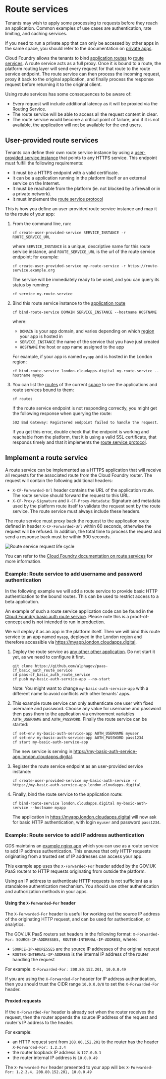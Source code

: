 # Route services

Tenants may wish to apply some processing to requests before they reach an application. Common examples of use cases are authentication, rate limiting, and caching services.

If you need to run a private app that can only be accessed by other apps in the same space, you should refer to the documentation on [private apps](/deploying_apps.html#deploying-private-apps).

Cloud Foundry allows the tenants to bind [application routes](/deploying_apps.html#names-routes-and-domains) to [route services](https://docs.cloudfoundry.org/services/route-services.html). A route service acts as a full proxy. Once it is bound to a route, the platform routing layer will send every request for that route to the route service endpoint. The route service can then process the incoming request, proxy it back to the original application, and finally process the response request before returning it to the original client.

Using route services has some consequences to be aware of:

- Every request will include additional latency as it will be proxied via the Routing Service.
- The route service will be able to access all the request content in clear.
- The route service would become a critical point of failure, and if it is not available, the application will not be available for the end users.

## User-provided route services

Tenants can define their own route service instance by using a [user-provided service instance](https://docs.cloudfoundry.org/devguide/services/user-provided.html) that points to any HTTPS service. This endpoint must fulfill the following requirements:

- It must be a HTTPS endpoint with a valid certificate.
- It can be a application running in the platform itself or an external service on the Internet.
- It must be reachable from the platform (ie. not blocked by a firewall or in a private network).
- It must implement the [route service protocol](/deploying_services/route_services/#implementing-a-route-service)

This is how you define an user-provided route service instance and map it to the route of your app:

1. From the command line, run:

    ```
    cf create-user-provided-service SERVICE_INSTANCE -r ROUTE_SERVICE_URL
    ```

    where `SERVICE_INSTANCE` is a unique, descriptive name for this route service instance, and `ROUTE_SERVICE_URL` is the url of the route service endpoint; for example:

    ```
    cf create-user-provided-service my-route-service -r https://route-service.example.org
    ```

    The service will be immediately ready to be used, and you can query its status by running:

    ```
    cf service my-route-service
    ```


2. Bind this route service instance to the [application route](/deploying_apps.html#names-routes-and-domains)

    ```
    cf bind-route-service DOMAIN SERVICE_INSTANCE --hostname HOSTNAME
    ```

    where:
    - `DOMAIN` is your app domain, and varies depending on which [region](/orgs_spaces_users.html#regions) your app is hosted in
    - `SERVICE_INSTANCE` the name of the service that you have just created
    - `HOSTNAME` the host or app name assigned to the app

    For example, if your app is named `myapp` and is hosted in the London region:

    ```
    cf bind-route-service london.cloudapps.digital my-route-service --hostname myapp
    ```

3. You can list the [routes](/deploying_apps.html#names-routes-and-domains) of the current [space](/orgs_spaces_users.html#spaces) to see the applications and route services bound to them:

    ```
    cf routes
    ```

    If the route service endpoint is not responding correctly, you might get the following response when querying the route:

    ``502 Bad Gateway: Registered endpoint failed to handle the request.``

    If you get this error, double check that the endpoint is working and reachable from the platform, that it is using a valid SSL certificate, that responds timely and that it implements the [route service protocol](/deploying_services/route_services/#implementing-a-route-service).

## Implement a route service

A route service can be implemented as a HTTPS application that will receive all requests for the associated route from the Cloud Foundry router. The request will contain the following additional headers:

- `X-CF-Forwarded-Url` header contains the URL of the application route. The route service should forward the request to this URL.
- `X-CF-Proxy-Signature` and `X-CF-Proxy-Metadata`: Signature and metadata used by the platform route itself to validate the request sent by the route service.
  The route service must always include these headers.

The route service must proxy back the request to the application route defined in header `X-CF-Forwarded-Url` within 60 seconds, otherwise the request will be refused. In addition, the total time to process the request and send a response back must be within 900 seconds.

![Route service request life cycle](/images/route-service.png)

You can refer to the [Cloud Foundry documentation on route services](https://docs.cloudfoundry.org/services/route-services.html) for more information.

### Example: Route service to add username and password authentication

In the following example we will add a route service to provide basic HTTP authentication to the bound routes. This can be used to restrict access to a beta application.

An example of such a route service application code can be found in the [Cloud Foundry basic auth route service](https://github.com/alphagov/paas-cf_basic_auth_route_service).
Please note this is a proof-of-concept and is not intended to run in production.

We will deploy it as an app in the platform itself. Then we will bind this route service to an app named `myapp`, deployed in the London region and therefore accessible via https://myapp.london.cloudapps.digital.

1. Deploy the route service as [any other other application](/deploying_apps.html#deploying-apps).
   Do not start it yet, as we need to configure it first.

    ```
    git clone https://github.com/alphagov/paas-cf_basic_auth_route_service
    cd paas-cf_basic_auth_route_service
    cf push my-basic-auth-service-app --no-start
    ```

    Note: You might want to change `my-basic-auth-service-app` with a different name to avoid conflicts with other tenants' apps.

2. This example route service can only authenticate one user with fixed username and password. Choose any value for username and password then pass them to the application via environment variables `AUTH_USERNAME` and `AUTH_PASSWORD`. Finally the route service can be started:

    ```
    cf set-env my-basic-auth-service-app AUTH_USERNAME myuser
    cf set-env my-basic-auth-service-app AUTH_PASSWORD pass1234
    cf start my-basic-auth-service-app
    ```

    The new service is serving in https://my-basic-auth-service-app.london.cloudapps.digital.

3. Register the route service endpoint as an user-provided service instance:

    ```
    cf create-user-provided-service my-basic-auth-service -r https://my-basic-auth-service-app.london.cloudapps.digital
    ```

4. Finally, bind the route service to the application route:

    ```
    cf bind-route-service london.cloudapps.digital my-basic-auth-service --hostname myapp
    ```

    The application in https://myapp.london.cloudapps.digital will now ask for basic HTTP authentication, with login `myuser` and password `pass1234`.

### Example: Route service to add IP address authentication

GDS maintains an [example nginx app](https://github.com/alphagov/re-paas-ip-safelist-service) which you can use as a route service to add IP address authentication.
This ensures that only HTTP requests originating from a trusted set of IP addresses can access your app.

This example app uses the `X-Forwarded-For` header added by the GOV.UK PaaS routers to HTTP requests originating from outside the platform.

Using an IP address to authenticate HTTP requests is not sufficient as a standalone authentication mechanism.
You should use other authentication and authorization methods in your apps.

#### Using the `X-Forwarded-For` header

The `X-Forwarded-For` header is useful for working out the source IP address of the originating HTTP request, and can be used for authentication, or analytics.

The GOV.UK PaaS routers set headers in the following format: `X-Forwarded-For: SOURCE-IP-ADDRESSES, ROUTER-INTERNAL-IP-ADDRESS`, where:

- `SOURCE-IP-ADDRESSES` are the source IP addresses of the original request
- `ROUTER-INTERNAL-IP-ADDRESS` is the internal IP address of the router handling the request

For example: `X-Forwarded-For: 208.80.152.201, 10.0.0.49`

If you are using the `X-Forwarded-For` header for IP address authentication, then you should trust the CIDR range `10.0.0.0/8` to set the `X-Forwarded-For` header.

#### Proxied requests

If the `X-Forwarded-For` header is already set when the router receives the request, then the router appends the source IP address of the request and router's IP address to the header.

For example:

- an HTTP request sent from `208.80.152.201` to the router has the header `X-Forwarded-For: 1.2.3.4`
- the router loopback IP address is `127.0.0.1`
- the router internal IP address is `10.0.0.49`

The `X-Forwarded-For` header presented to your app will be: `X-Forwarded-For: 1.2.3.4, 208.80.152.201, 10.0.0.49`
